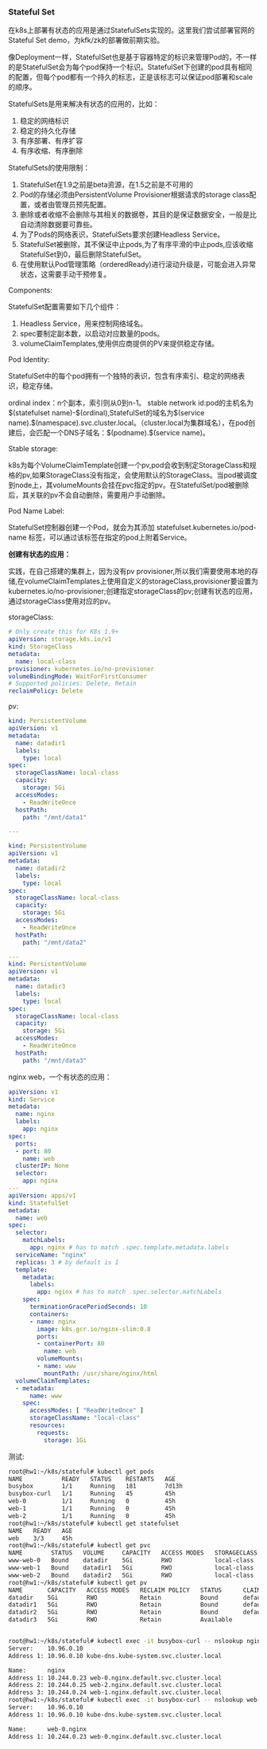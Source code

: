 ### Stateful Set

在k8s上部署有状态的应用是通过StatefulSets实现的。这里我们尝试部署官网的Stateful Set demo，为kfk/zk的部署做前期实验。


像Deployment一样，StatefulSet也是基于容器特定的标识来管理Pod的，不一样的是StatefulSet会为每个pod保持一个标识。StatefulSet下创建的pod具有相同的配置，但每个pod都有一个持久的标志，正是该标志可以保证pod部署和scale的顺序。

StatefulSets是用来解决有状态的应用的，比如：
1. 稳定的网络标识
2. 稳定的持久化存储
3. 有序部署、有序扩容
4. 有序收缩、有序删除

StatefulSets的使用限制：
1. StatefulSet在1.9之前是beta资源，在1.5之前是不可用的
2. Pod的存储必须由PersistentVolume Provisioner根据请求的storage class配置，或者由管理员预先配置。
3. 删除或者收缩不会删除与其相关的数据卷，其目的是保证数据安全，一般是比自动清除数据要可靠些。
4. 为了Pods的网络表识，StatefulSets要求创建Headless Service。
5. StatefulSet被删除，其不保证中止pods,为了有序平滑的中止pods,应该收缩StatefulSet到0，最后删除StatefulSet。
6. 在使用默认Pod管理策略（orderedReady)进行滚动升级是，可能会进入异常状态，这需要手动干预修复。

Components:

StatefulSet配置需要如下几个组件：
1. Headless Service，用来控制网络域名。
2. spec要制定副本数，以启动对应数量的pods。
3. volumeClaimTemplates,使用供应商提供的PV来提供稳定存储。




Pod Identity:

StatefulSet中的每个pod拥有一个独特的表识，包含有序索引、稳定的网络表识，稳定存储。

ordinal index：n个副本，索引则从0到n-1。
stable network id:pod的主机名为\$(statefulset name)-\$(ordinal),StatefulSet的域名为\$(service name).\$(namespace).svc.cluster.local。（cluster.local为集群域名），在pod创建后，会匹配一个DNS子域名：\$(podname).\$(service name)。

Stable storage:

k8s为每个VolumeClaimTemplate创建一个pv,pod会收到制定StorageClass和规格的pv,如果StorageClass没有指定，会使用默认的StorageClass。当pod被调度到node上，其volumeMounts会挂在pvc指定的pv。在StatefulSet/pod被删除后，其关联的pv不会自动删除，需要用户手动删除。

Pod Name Label:

StatefulSet控制器创建一个Pod，就会为其添加 statefulset.kubernetes.io/pod-name 标签，可以通过该标签在指定的pod上附着Service。


**创建有状态的应用：**

实践，在自己搭建的集群上，因为没有pv provisioner,所以我们需要使用本地的存储,在volumeClaimTemplates上使用自定义的storageClass,provisioner要设置为 kubernetes.io/no-provisioner;创建指定storageClass的pv;创建有状态的应用，通过storageClass使用对应的pv。

storageClass:
```yaml
# Only create this for K8s 1.9+
apiVersion: storage.k8s.io/v1
kind: StorageClass
metadata:
  name: local-class
provisioner: kubernetes.io/no-provisioner
volumeBindingMode: WaitForFirstConsumer
# Supported policies: Delete, Retain
reclaimPolicy: Delete
```
pv:
```yaml
kind: PersistentVolume
apiVersion: v1
metadata:
  name: datadir1
  labels:
    type: local
spec:
  storageClassName: local-class
  capacity:
    storage: 5Gi
  accessModes:
    - ReadWriteOnce
  hostPath:
    path: "/mnt/data1"

---

kind: PersistentVolume
apiVersion: v1
metadata:
  name: datadir2
  labels:
    type: local
spec:
  storageClassName: local-class
  capacity:
    storage: 5Gi
  accessModes:
    - ReadWriteOnce
  hostPath:
    path: "/mnt/data2"

---
kind: PersistentVolume
apiVersion: v1
metadata:
  name: datadir3
  labels:
    type: local
spec:
  storageClassName: local-class
  capacity:
    storage: 5Gi
  accessModes:
    - ReadWriteOnce
  hostPath:
    path: "/mnt/data3"
```

nginx web，一个有状态的应用：
```yaml
apiVersion: v1
kind: Service
metadata:
  name: nginx
  labels:
    app: nginx
spec:
  ports:
  - port: 80
    name: web
  clusterIP: None
  selector:
    app: nginx
---
apiVersion: apps/v1
kind: StatefulSet
metadata:
  name: web
spec:
  selector:
    matchLabels:
      app: nginx # has to match .spec.template.metadata.labels
  serviceName: "nginx"
  replicas: 3 # by default is 1
  template:
    metadata:
      labels:
        app: nginx # has to match .spec.selector.matchLabels
    spec:
      terminationGracePeriodSeconds: 10
      containers:
      - name: nginx
        image: k8s.gcr.io/nginx-slim:0.8
        ports:
        - containerPort: 80
          name: web
        volumeMounts:
        - name: www
          mountPath: /usr/share/nginx/html
  volumeClaimTemplates:
  - metadata:
      name: www
    spec:
      accessModes: [ "ReadWriteOnce" ]
      storageClassName: "local-class"
      resources:
        requests:
          storage: 1Gi

```

测试:
```bash
root@hw1:~/k8s/stateful# kubectl get pods
NAME           READY   STATUS    RESTARTS   AGE
busybox        1/1     Running   181        7d13h
busybox-curl   1/1     Running   45         45h
web-0          1/1     Running   0          45h
web-1          1/1     Running   0          45h
web-2          1/1     Running   0          45h
root@hw1:~/k8s/stateful# kubectl get statefulset
NAME   READY   AGE
web    3/3     45h
root@hw1:~/k8s/stateful# kubectl get pvc
NAME        STATUS   VOLUME     CAPACITY   ACCESS MODES   STORAGECLASS   AGE
www-web-0   Bound    datadir    5Gi        RWO            local-class    45h
www-web-1   Bound    datadir1   5Gi        RWO            local-class    45h
www-web-2   Bound    datadir2   5Gi        RWO            local-class    45h
root@hw1:~/k8s/stateful# kubectl get pv
NAME       CAPACITY   ACCESS MODES   RECLAIM POLICY   STATUS      CLAIM               STORAGECLASS   REASON   AGE
datadir    5Gi        RWO            Retain           Bound       default/www-web-0   local-class             45h
datadir1   5Gi        RWO            Retain           Bound       default/www-web-1   local-class             45h
datadir2   5Gi        RWO            Retain           Bound       default/www-web-2   local-class             45h
datadir3   5Gi        RWO            Retain           Available                       local-class             45h


root@hw1:~/k8s/stateful# kubectl exec -it busybox-curl -- nslookup nginx
Server:    10.96.0.10
Address 1: 10.96.0.10 kube-dns.kube-system.svc.cluster.local

Name:      nginx
Address 1: 10.244.0.23 web-0.nginx.default.svc.cluster.local
Address 2: 10.244.0.25 web-2.nginx.default.svc.cluster.local
Address 3: 10.244.0.24 web-1.nginx.default.svc.cluster.local
root@hw1:~/k8s/stateful# kubectl exec -it busybox-curl -- nslookup web-0.nginx
Server:    10.96.0.10
Address 1: 10.96.0.10 kube-dns.kube-system.svc.cluster.local

Name:      web-0.nginx
Address 1: 10.244.0.23 web-0.nginx.default.svc.cluster.local

```